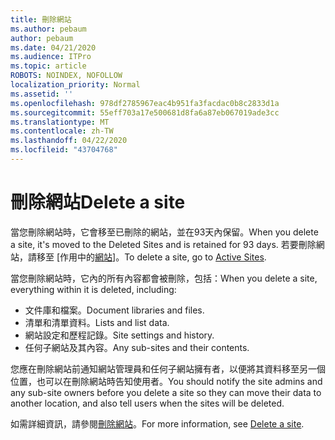 ```yaml
---
title: 刪除網站
ms.author: pebaum
author: pebaum
ms.date: 04/21/2020
ms.audience: ITPro
ms.topic: article
ROBOTS: NOINDEX, NOFOLLOW
localization_priority: Normal
ms.assetid: ''
ms.openlocfilehash: 978df2785967eac4b951fa3facdac0b8c2833d1a
ms.sourcegitcommit: 55eff703a17e500681d8fa6a87eb067019ade3cc
ms.translationtype: MT
ms.contentlocale: zh-TW
ms.lasthandoff: 04/22/2020
ms.locfileid: "43704768"
---
```

# <a name="delete-a-site"></a><span data-ttu-id="93d2d-102">刪除網站</span><span class="sxs-lookup"><span data-stu-id="93d2d-102">Delete a site</span></span>

<span data-ttu-id="93d2d-103">當您刪除網站時，它會移至已刪除的網站，並在93天內保留。</span><span class="sxs-lookup"><span data-stu-id="93d2d-103">When you delete a site, it's moved to the Deleted Sites and is retained for 93 days.</span></span> <span data-ttu-id="93d2d-104">若要刪除網站，請移至 [作用中的[網站](https://admin.microsoft.com/sharepoint?page=sitemanagement&modern=true)]。</span><span class="sxs-lookup"><span data-stu-id="93d2d-104">To delete a site, go to [Active Sites](https://admin.microsoft.com/sharepoint?page=sitemanagement&modern=true).</span></span> 

<span data-ttu-id="93d2d-105">當您刪除網站時，它內的所有內容都會被刪除，包括：</span><span class="sxs-lookup"><span data-stu-id="93d2d-105">When you delete a site, everything within it is deleted, including:</span></span>

- <span data-ttu-id="93d2d-106">文件庫和檔案。</span><span class="sxs-lookup"><span data-stu-id="93d2d-106">Document libraries and files.</span></span>
- <span data-ttu-id="93d2d-107">清單和清單資料。</span><span class="sxs-lookup"><span data-stu-id="93d2d-107">Lists and list data.</span></span>
- <span data-ttu-id="93d2d-108">網站設定和歷程記錄。</span><span class="sxs-lookup"><span data-stu-id="93d2d-108">Site settings and history.</span></span>
- <span data-ttu-id="93d2d-109">任何子網站及其內容。</span><span class="sxs-lookup"><span data-stu-id="93d2d-109">Any sub-sites and their contents.</span></span>

<span data-ttu-id="93d2d-110">您應在刪除網站前通知網站管理員和任何子網站擁有者，以便將其資料移至另一個位置，也可以在刪除網站時告知使用者。</span><span class="sxs-lookup"><span data-stu-id="93d2d-110">You should notify the site admins and any sub-site owners before you delete a site so they can move their data to another location, and also tell users when the sites will be deleted.</span></span>

<span data-ttu-id="93d2d-111">如需詳細資訊，請參閱[刪除網站](https://docs.microsoft.com/sharepoint/delete-site-collection)。</span><span class="sxs-lookup"><span data-stu-id="93d2d-111">For more information, see [Delete a site](https://docs.microsoft.com/sharepoint/delete-site-collection).</span></span>
